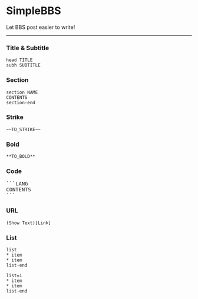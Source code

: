 SimpleBBS
=========

Let BBS post easier to write!

---

### Title & Subtitle
```
head TITLE
subh SUBTITLE
```

### Section
```
section NAME
CONTENTS
section-end
```

### Strike
```
~~TO_STRIKE~~
```

### Bold
```
**TO_BOLD**
```

### Code
<pre>
```LANG
CONTENTS
```
</pre>

### URL
```
(Show Text)[Link]
```

### List
```
list
* item
* item
list-end
```

```
list=1
* item
* item
list-end
```
